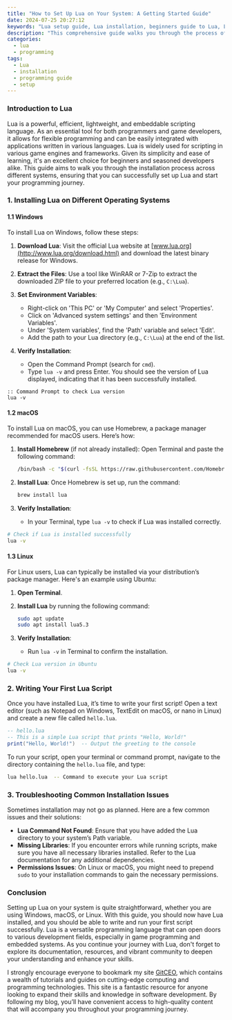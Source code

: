 ```yaml
---
title: "How to Set Up Lua on Your System: A Getting Started Guide"
date: 2024-07-25 20:27:12
keywords: "Lua setup guide, Lua installation, beginners guide to Lua, Lua programming language, install Lua"
description: "This comprehensive guide walks you through the process of setting up Lua on your system. It explores the basics of the Lua programming language, offers step-by-step instructions for installation on various platforms, and provides troubleshooting tips to ensure a smooth setup experience. By the end of this guide, you'll have Lua installed and ready for programming, with a better understanding of its features and capabilities. Perfect for beginners and experienced developers alike, this guide aims to make your Lua programming journey easier and more enjoyable."
categories:
  - lua
  - programming
tags:
  - Lua
  - installation
  - programming guide
  - setup
---
```


### Introduction to Lua

Lua is a powerful, efficient, lightweight, and embeddable scripting language. As an essential tool for both programmers and game developers, it allows for flexible programming and can be easily integrated with applications written in various languages. Lua is widely used for scripting in various game engines and frameworks. Given its simplicity and ease of learning, it's an excellent choice for beginners and seasoned developers alike. This guide aims to walk you through the installation process across different systems, ensuring that you can successfully set up Lua and start your programming journey.

<!-- more -->

### 1. Installing Lua on Different Operating Systems

#### 1.1 Windows

To install Lua on Windows, follow these steps:

1. **Download Lua**: Visit the official Lua website at [www.lua.org](http://www.lua.org/download.html) and download the latest binary release for Windows.

2. **Extract the Files**: Use a tool like WinRAR or 7-Zip to extract the downloaded ZIP file to your preferred location (e.g., `C:\Lua`).

3. **Set Environment Variables**:
   - Right-click on 'This PC' or 'My Computer' and select 'Properties'.
   - Click on 'Advanced system settings' and then 'Environment Variables'.
   - Under 'System variables', find the 'Path' variable and select 'Edit'.
   - Add the path to your Lua directory (e.g., `C:\Lua`) at the end of the list.

4. **Verify Installation**:
   - Open the Command Prompt (search for `cmd`).
   - Type `lua -v` and press Enter. You should see the version of Lua displayed, indicating that it has been successfully installed.

```batch
:: Command Prompt to check Lua version
lua -v
```

#### 1.2 macOS

To install Lua on macOS, you can use Homebrew, a package manager recommended for macOS users. Here’s how:

1. **Install Homebrew** (if not already installed):
   Open Terminal and paste the following command:

   ```bash
   /bin/bash -c "$(curl -fsSL https://raw.githubusercontent.com/Homebrew/install/HEAD/install.sh)"
   ```

2. **Install Lua**: Once Homebrew is set up, run the command:

   ```bash
   brew install lua
   ```

3. **Verify Installation**:
   - In your Terminal, type `lua -v` to check if Lua was installed correctly.

```bash
# Check if Lua is installed successfully
lua -v
```

#### 1.3 Linux

For Linux users, Lua can typically be installed via your distribution’s package manager. Here's an example using Ubuntu:

1. **Open Terminal**.

2. **Install Lua** by running the following command:

   ```bash
   sudo apt update
   sudo apt install lua5.3
   ```

3. **Verify Installation**:
   - Run `lua -v` in Terminal to confirm the installation.

```bash
# Check Lua version in Ubuntu
lua -v
```

### 2. Writing Your First Lua Script

Once you have installed Lua, it’s time to write your first script! Open a text editor (such as Notepad on Windows, TextEdit on macOS, or nano in Linux) and create a new file called `hello.lua`.

```lua
-- hello.lua
-- This is a simple Lua script that prints "Hello, World!"
print("Hello, World!")  -- Output the greeting to the console
```

To run your script, open your terminal or command prompt, navigate to the directory containing the `hello.lua` file, and type:

```bash
lua hello.lua  -- Command to execute your Lua script
```

### 3. Troubleshooting Common Installation Issues

Sometimes installation may not go as planned. Here are a few common issues and their solutions:

- **Lua Command Not Found**: Ensure that you have added the Lua directory to your system’s Path variable.
- **Missing Libraries**: If you encounter errors while running scripts, make sure you have all necessary libraries installed. Refer to the Lua documentation for any additional dependencies.
- **Permissions Issues**: On Linux or macOS, you might need to prepend `sudo` to your installation commands to gain the necessary permissions.

### Conclusion

Setting up Lua on your system is quite straightforward, whether you are using Windows, macOS, or Linux. With this guide, you should now have Lua installed, and you should be able to write and run your first script successfully. Lua is a versatile programming language that can open doors to various development fields, especially in game programming and embedded systems. As you continue your journey with Lua, don't forget to explore its documentation, resources, and vibrant community to deepen your understanding and enhance your skills.

I strongly encourage everyone to bookmark my site [GitCEO](https://gitceo.com), which contains a wealth of tutorials and guides on cutting-edge computing and programming technologies. This site is a fantastic resource for anyone looking to expand their skills and knowledge in software development. By following my blog, you’ll have convenient access to high-quality content that will accompany you throughout your programming journey.